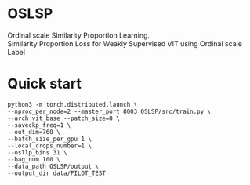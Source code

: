 # OSLSP
Ordinal scale Similarity Proportion Learning. <br>
Similarity Proportion Loss for Weakly Supervised VIT using Ordinal scale Label 

# Quick start

```
python3 -m torch.distributed.launch \
--nproc_per_node=2 --master_port 8003 OSLSP/src/train.py \
--arch vit_base --patch_size=8 \
--saveckp_freq=1 \
--out_dim=768 \
--batch_size_per_gpu 1 \
--local_crops_number=1 \
--osllp_bins 31 \
--bag_num 100 \
--data_path OSLSP/output \
--output_dir data/PILOT_TEST
```
